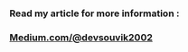 <h3>Read my article for more information :<h3/> 
 <a href="https://medium.com/@devsouvik2002/building-an-ocr-powered-image-to-text-converter-with-tesseract-and-sharp-in-express-5e0a17b1e892" target="_blank">Medium.com/@devsouvik2002</a>

